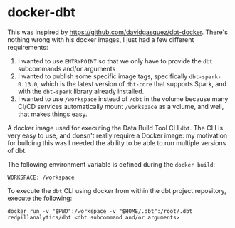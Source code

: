# docker-dbt
This was inspired by https://github.com/davidgasquez/dbt-docker. There's nothing wrong with his docker images, I just had a few different requirements:
1. I wanted to use `ENTRYPOINT` so that we only have to provide the `dbt` subcommands and/or arguments
1. I wanted to publish some specific image tags, specifically `dbt-spark-0.13.0`, which is the latest version of `dbt-core` that supports Spark, and with the `dbt-spark` library already installed.
1. I wanted to use `/workspace` instead of `/dbt` in the volume because many CI/CD services automatically mount `/workspace` as a volume, and well, that makes things easy.

A docker image used for executing the Data Build Tool CLI `dbt`. The CLI is very easy to use, and doesn't really require a Docker image: my motivation for building this was I needed the ability to be able to run multiple versions of dbt.

The following environment variable is defined during the `docker build`:

```
WORKSPACE: /workspace
```

To execute the `dbt` CLI using docker from within the dbt project repository, execute the following:

```
docker run -v "$PWD":/workspace -v "$HOME/.dbt":/root/.dbt redpillanalytics/dbt <dbt subcommand and/or arguments>
```

